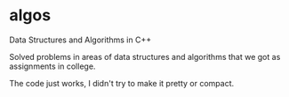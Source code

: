 # algos
Data Structures and Algorithms in C++

Solved problems in areas of data structures and algorithms that we got as assignments in college. 

The code just works, I didn't try to make it pretty or compact.
